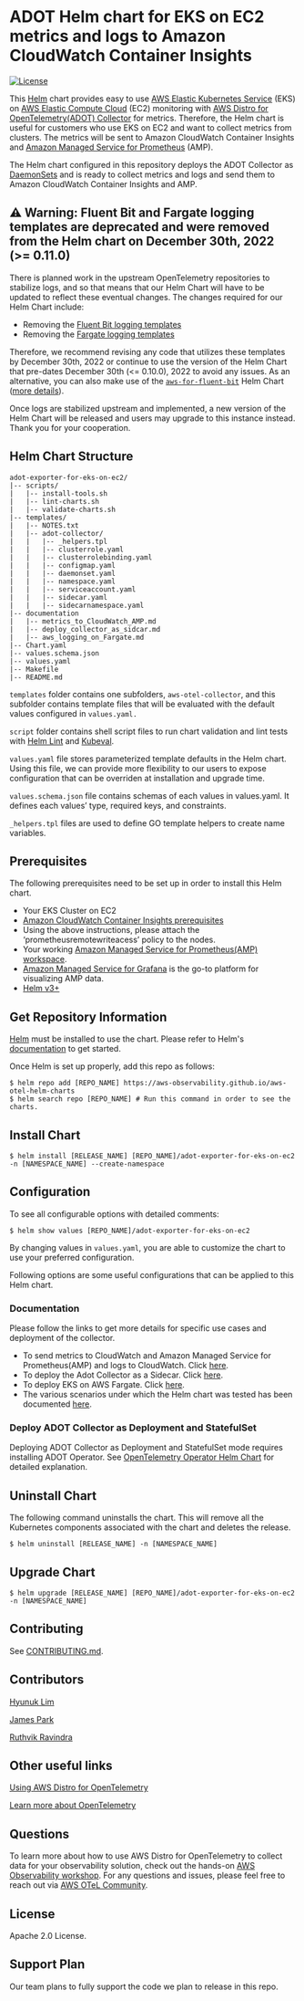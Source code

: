 # ADOT Helm chart for EKS on EC2 metrics and logs to Amazon CloudWatch Container Insights
[![License](https://img.shields.io/badge/License-Apache%202.0-blue.svg)](https://opensource.org/licenses/Apache-2.0)

This [Helm](https://helm.sh/) chart provides easy to use [AWS Elastic Kubernetes Service](https://aws.amazon.com/eks/) (EKS) on [AWS Elastic Compute Cloud](https://aws.amazon.com/ec2/) (EC2) monitoring with [AWS Distro for OpenTelemetry(ADOT) Collector](https://docs.aws.amazon.com/AmazonCloudWatch/latest/monitoring/Container-Insights-EKS-otel.html) for metrics. Therefore, the Helm chart is useful for customers who use EKS on EC2 and want to collect metrics from clusters. The metrics will be sent to Amazon CloudWatch Container Insights and [Amazon Managed Service for Prometheus](https://aws.amazon.com/prometheus/?trk=f6e79447-9b4c-4310-8415-1a76de2de47f&sc_channel=ps&sc_campaign=acquisition&sc_medium=ACQ-P|PS-GO|Non-Brand|Desktop|SU|Management%20Tools|Solution|US|EN|DSA&ef_id=CjwKCAiAg6yRBhBNEiwAeVyL0KLIKHm3fznhVURTI6T-WBvANCmqo3r0-pYp_U82lIDDMmXRXDk0DBoCohQQAvD_BwE:G:s&s_kwcid=AL!4422!3!579408286031!!!g!!) (AMP).

The Helm chart configured in this repository deploys the ADOT Collector as [DaemonSets](https://kubernetes.io/docs/concepts/workloads/controllers/daemonset/) and is ready to collect metrics and logs and send them to Amazon CloudWatch Container Insights and AMP.

## :warning: Warning: Fluent Bit and Fargate logging templates are deprecated and were removed from the Helm chart on December 30th, 2022 (>= 0.11.0)

There is planned work in the upstream OpenTelemetry repositories to stabilize logs, and so that means that our Helm Chart will have to be updated to reflect these eventual changes.  The changes required for our Helm Chart include:

* Removing the [Fluent Bit logging templates](https://github.com/aws-observability/aws-otel-helm-charts/tree/main/charts/adot-exporter-for-eks-on-ec2/templates/aws-for-fluent-bit)
* Removing the [Fargate logging templates](https://github.com/aws-observability/aws-otel-helm-charts/tree/main/charts/adot-exporter-for-eks-on-ec2/templates/aws-fargate-logging)

Therefore, we recommend revising any code that utilizes these templates by December 30th, 2022 or continue to use the version of the Helm Chart that pre-dates December 30th (<= 0.10.0), 2022 to avoid any issues. As an alternative, you can also make use of the [`aws-for-fluent-bit`](https://github.com/aws/eks-charts/tree/master/stable/aws-for-fluent-bit) Helm Chart ([more details](https://github.com/aws-observability/aws-otel-helm-charts/issues/88)).

Once logs are stabilized upstream and implemented, a new version of the Helm Chart will be released and users may upgrade to this instance instead.  Thank you for your cooperation.

## Helm Chart Structure
```console
adot-exporter-for-eks-on-ec2/
|-- scripts/
|   |-- install-tools.sh
|   |-- lint-charts.sh
|   |-- validate-charts.sh
|-- templates/
|   |-- NOTES.txt
|   |-- adot-collector/
|   |   |-- _helpers.tpl
|   |   |-- clusterrole.yaml
|   |   |-- clusterrolebinding.yaml
|   |   |-- configmap.yaml
|   |   |-- daemonset.yaml
|   |   |-- namespace.yaml
|   |   |-- serviceaccount.yaml
|   |   |-- sidecar.yaml
|   |   |-- sidecarnamespace.yaml
|-- documentation
|   |-- metrics_to_CloudWatch_AMP.md
|   |-- deploy_collector_as_sidcar.md
|   |-- aws_logging_on_Fargate.md
|-- Chart.yaml
|-- values.schema.json
|-- values.yaml
|-- Makefile
|-- README.md
```

`templates` folder contains one subfolders, `aws-otel-collector`, and this subfolder contains template files that will be evaluated with the default values configured in `values.yaml.`

`script` folder contains shell script files to run chart validation and lint tests with [Helm Lint](https://helm.sh/docs/helm/helm_lint/) and [Kubeval](https://kubeval.instrumenta.dev/).

`values.yaml` file stores parameterized template defaults in the Helm chart. Using this file, we can provide more flexibility to our users to expose configuration that can be overriden at installation and upgrade time.

`values.schema.json` file contains schemas of each values in values.yaml. It defines each values’ type, required keys, and constraints.

`_helpers.tpl` files are used to define GO template helpers to create name variables.

## Prerequisites

The following prerequisites need to be set up in order to install this Helm chart.

- Your EKS Cluster on EC2
- [Amazon CloudWatch Container Insights prerequisites](https://docs.aws.amazon.com/AmazonCloudWatch/latest/monitoring/Container-Insights-prerequisites.html)
- Using the above instructions, please attach the ‘prometheusremotewriteacess’ policy to the nodes.
- Your working [Amazon Managed Service for Prometheus(AMP) workspace](https://docs.aws.amazon.com/prometheus/latest/userguide/AMP-onboard-create-workspace.html).
- [Amazon Managed Service for Grafana](https://aws.amazon.com/grafana/) is the go-to platform for visualizing AMP data.
- [Helm v3+](https://helm.sh/docs/helm/helm_install/)

## Get Repository Information

[Helm](https://helm.sh/) must be installed to use the chart. Please refer to Helm's [documentation](https://helm.sh/docs/) to get started.

Once Helm is set up properly, add this repo as follows:
```console
$ helm repo add [REPO_NAME] https://aws-observability.github.io/aws-otel-helm-charts
$ helm search repo [REPO_NAME] # Run this command in order to see the charts.
```

## Install Chart

```console
$ helm install [RELEASE_NAME] [REPO_NAME]/adot-exporter-for-eks-on-ec2 -n [NAMESPACE_NAME] --create-namespace
```

## Configuration
To see all configurable options with detailed comments:

```console
$ helm show values [REPO_NAME]/adot-exporter-for-eks-on-ec2
```

By changing values in `values.yaml`, you are able to customize the chart to use your preferred configuration.

Following options are some useful configurations that can be applied to this Helm chart.

### Documentation

Please follow the links to get more details for specific use cases and deployment of the collector.

* To send metrics to CloudWatch and Amazon Managed Service for Prometheus(AMP) and logs to CloudWatch. Click [here](documentation/metrics_to_cloudwatch_amp.md).
* To deploy the Adot Collector as a Sidecar. Click [here](documentation/deploy_collector_as_sidecar.md).
* To deploy EKS on AWS Fargate. Click [here](documentation/aws_logging_on_fargate.md).
* The various scenarios under which the Helm chart was tested has been documented [here](documentation/helm_chart_test_doc.pdf).


### Deploy ADOT Collector as Deployment and StatefulSet

Deploying ADOT Collector as Deployment and StatefulSet mode requires installing ADOT Operator. See [OpenTelemetry Operator Helm Chart](https://github.com/open-telemetry/opentelemetry-helm-charts/tree/main/charts/opentelemetry-operator) for detailed explanation.

## Uninstall Chart

The following command uninstalls the chart.
This will remove all the Kubernetes components associated with the chart and deletes the release.

```console
$ helm uninstall [RELEASE_NAME] -n [NAMESPACE_NAME]
```

## Upgrade Chart

```console
$ helm upgrade [RELEASE_NAME] [REPO_NAME]/adot-exporter-for-eks-on-ec2 -n [NAMESPACE_NAME]
```

## Contributing

See [CONTRIBUTING.md](../../CONTRIBUTING.md).

## Contributors

[Hyunuk Lim](https://github.com/hyunuk)

[James Park](https://github.com/JamesJHPark)

[Ruthvik Ravindra](https://github.com/ruthvik17)

## Other useful links

[Using AWS Distro for OpenTelemetry](https://docs.aws.amazon.com/AmazonCloudWatch/latest/monitoring/Container-Insights-EKS-otel.html)

[Learn more about OpenTelemetry](https://opentelemetry.io/docs/)

## Questions

To learn more about how to use AWS Distro for OpenTelemetry to collect data for your observability solution, check out the hands-on [AWS Observability workshop](https://observability.workshop.aws/en/adot.html). For any questions and issues, please feel free to reach out via [AWS OTeL Community](https://github.com/aws-observability/aws-otel-community/issues).


## License

Apache 2.0 License.

## Support Plan

Our team plans to fully support the code we plan to release in this repo.
